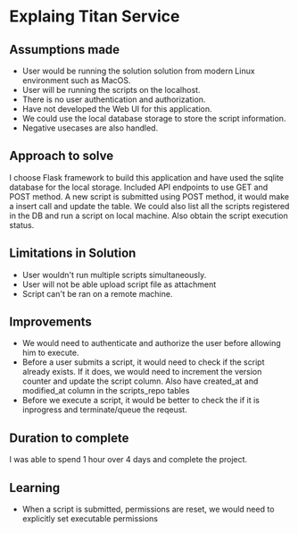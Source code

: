 # Explaing Titan Service
## Assumptions made
- User would be running the solution solution from modern Linux environment such as MacOS.
- User will be running the scripts on the localhost.
- There is no user authentication and authorization.
- Have not developed the Web UI for this application.
- We could use the local database storage to store the script information.
- Negative usecases are also handled.

## Approach to solve
I choose Flask framework to build this application and have used the sqlite database for the local storage.
Included API endpoints to use GET and POST method. A new script is submitted using POST method, it would make a insert call and update the table. We could also list all the scripts registered in the DB and run a script on local machine. Also obtain the script execution status.

## Limitations in Solution
- User wouldn't run multiple scripts simultaneously.
- User will not be able upload script file as attachment
- Script can't be ran on a remote machine.

## Improvements
- We would need to authenticate and authorize the user before allowing him to execute.
- Before a user submits a script, it would need to check if the script already exists. If it does, we would need to increment the version counter and update the script column. Also have created_at and modified_at column in the scripts_repo tables
- Before we execute a script, it would be better to check the if it is inprogress and terminate/queue the reqeust.

## Duration to complete
I was able to spend 1 hour over 4 days and complete the project.

## Learning
- When a script is submitted, permissions are reset, we would need to explicitly set executable permissions
